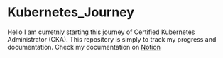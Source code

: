 # Kubernetes_Journey

Hello I am curretnly starting this journey of Certified Kubernetes Administrator (CKA). This repository is simply to track my progress and documentation.
Check my documentation on [Notion](https://vine-hacksaw-a5b.notion.site/Kubernetes-for-Administrator-d21b0c2b9d5e46be9434c99d29e19aa4)
